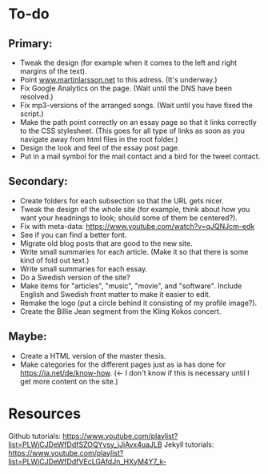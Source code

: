 # To-do

## Primary:
- Tweak the design (for example when it comes to the left and right margins of the text).
- Point www.martinlarsson.net to this adress. (It's underway.)
- Fix Google Analytics on the page. (Wait until the DNS have been resolved.)
- Fix mp3-versions of the arranged songs. (Wait until you have fixed the script.)
- Make the path point correctly on an essay page so that it links correctly to the CSS stylesheet. (This goes for all type of links as soon as you navigate away from html files in the root folder.)
- Design the look and feel of the essay post page.
- Put in a mail symbol for the mail contact and a bird for the tweet contact.


## Secondary:
- Create folders for each subsection so that the URL gets nicer.
- Tweak the design of the whole site (for example, think about how you want your headnings to look; should some of them be centered?).
- Fix with meta-data: https://www.youtube.com/watch?v=qJQNJcm-edk
- See if you can find a better font.
- Migrate old blog posts that are good to the new site.
- Write small summaries for each article. (Make it so that there is some kind of fold out text.)
- Write small summaries for each essay. 
- Do a Swedish version of the site?
- Make items for "articles", "music", "movie", and "software". Include English and Swedish front matter to make it easier to edit.
- Remake the logo (put a circle behind it consisting of my profile image?).
- Create the Billie Jean segment from the Kling Kokos concert.


## Maybe:
- Create a HTML version of the master thesis. 
- Make categories for the different pages just as ia has done for https://ia.net/de/know-how. (<- I don't know if this is necessary until I get more content on the site.)


# Resources

Github tutorials: https://www.youtube.com/playlist?list=PLWjCJDeWfDdfSZOQYvsy_jJiAvx4uaJLB
Jekyll tutorials: https://www.youtube.com/playlist?list=PLWjCJDeWfDdfVEcLGAfdJn_HXyM4Y7_k-